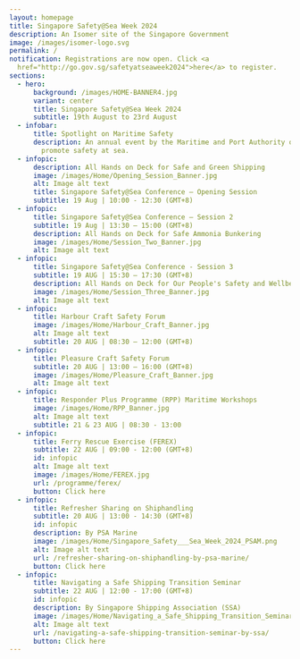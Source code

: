 ```yaml
---
layout: homepage
title: Singapore Safety@Sea Week 2024
description: An Isomer site of the Singapore Government
image: /images/isomer-logo.svg
permalink: /
notification: Registrations are now open. Click <a
  href="http://go.gov.sg/safetyatseaweek2024">here</a> to register.
sections:
  - hero:
      background: /images/HOME-BANNER4.jpg
      variant: center
      title: Singapore Safety@Sea Week 2024
      subtitle: 19th August to 23rd August
  - infobar:
      title: Spotlight on Maritime Safety
      description: An annual event by the Maritime and Port Authority of Singapore to
        promote safety at sea.
  - infopic:
      description: All Hands on Deck for Safe and Green Shipping
      image: /images/Home/Opening_Session_Banner.jpg
      alt: Image alt text
      title: Singapore Safety@Sea Conference – Opening Session
      subtitle: 19 Aug | 10:00 - 12:30 (GMT+8)
  - infopic:
      title: Singapore Safety@Sea Conference – Session 2
      subtitle: 19 Aug | 13:30 – 15:00 (GMT+8)
      description: All Hands on Deck for Safe Ammonia Bunkering
      image: /images/Home/Session_Two_Banner.jpg
      alt: Image alt text
  - infopic:
      title: Singapore Safety@Sea Conference - Session 3
      subtitle: 19 AUG | 15:30 – 17:30 (GMT+8)
      description: All Hands on Deck for Our People's Safety and Wellbeing
      image: /images/Home/Session_Three_Banner.jpg
      alt: Image alt text
  - infopic:
      title: Harbour Craft Safety Forum
      image: /images/Home/Harbour_Craft_Banner.jpg
      alt: Image alt text
      subtitle: 20 AUG | 08:30 – 12:00 (GMT+8)
  - infopic:
      title: Pleasure Craft Safety Forum
      subtitle: 20 AUG | 13:00 – 16:00 (GMT+8)
      image: /images/Home/Pleasure_Craft_Banner.jpg
      alt: Image alt text
  - infopic:
      title: Responder Plus Programme (RPP) Maritime Workshops
      image: /images/Home/RPP_Banner.jpg
      alt: Image alt text
      subtitle: 21 & 23 AUG | 08:30 - 13:00
  - infopic:
      title: Ferry Rescue Exercise (FEREX)
      subtitle: 22 AUG | 09:00 - 12:00 (GMT+8)
      id: infopic
      alt: Image alt text
      image: /images/Home/FEREX.jpg
      url: /programme/ferex/
      button: Click here
  - infopic:
      title: Refresher Sharing on Shiphandling
      subtitle: 20 AUG | 13:00 - 14:30 (GMT+8)
      id: infopic
      description: By PSA Marine
      image: /images/Home/Singapore_Safety___Sea_Week_2024_PSAM.png
      alt: Image alt text
      url: /refresher-sharing-on-shiphandling-by-psa-marine/
      button: Click here
  - infopic:
      title: Navigating a Safe Shipping Transition Seminar
      subtitle: 22 AUG | 12:00 - 17:00 (GMT+8)
      id: infopic
      description: By Singapore Shipping Association (SSA)
      image: /images/Home/Navigating_a_Safe_Shipping_Transition_Seminar_MPA_size_v_2.png
      alt: Image alt text
      url: /navigating-a-safe-shipping-transition-seminar-by-ssa/
      button: Click here
---
```

